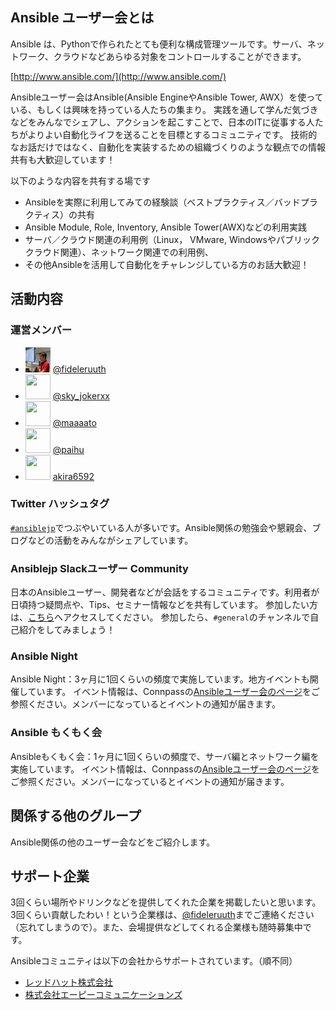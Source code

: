 
## Ansible ユーザー会とは
Ansible は、Pythonで作られたとても便利な構成管理ツールです。サーバ、ネットワーク、クラウドなどあらゆる対象をコントロールすることができます。

[http://www.ansible.com/](http://www.ansible.com/)

Ansibleユーザー会はAnsible(Ansible EngineやAnsible Tower, AWX）を使っている、もしくは興味を持っている人たちの集まり。
実践を通して学んだ気づきなどをみんなでシェアし、アクションを起こすことで、日本のITに従事する人たちがよりよい自動化ライフを送ることを目標とするコミュニティです。
技術的なお話だけではなく、自動化を実装するための組織づくりのような観点での情報共有も大歓迎しています！

以下のような内容を共有する場です
- Ansibleを実際に利用してみての経験談（ベストプラクティス／バッドプラクティス）の共有
- Ansible Module, Role, Inventory, Ansible Tower(AWX)などの利用実践
- サーバ／クラウド関連の利用例（Linux， VMware, Windowsやパブリッククラウド関連）、ネットワーク関連での利用例、
- その他Ansibleを活用して自動化をチャレンジしている方のお話大歓迎！

## 活動内容
### 運営メンバー
- <img src="./images/fideleruuth.jpg" width="40px" height="40px"> [@fideleruuth](https://twitter.com/fideleruuth)
- <img src="./imagessky_jokerxx.jpg" width="40px" height="40px"> [@sky_jokerxx](https://twitter.com/sky_jokerxx)
- <img src="./images/aaaato.jpg)" width="40px" height="40px"> [@maaaato](https://twitter.com/maaaato)
- <img src="./images/paihu.png)" width="40px" height="40px"> [@paihu](https://twitter.com/paihu)
- <img src="./images/akira6592.png)" width="40px" height="40px"> [akira6592](https://twitter.com/akira6592)

### Twitter ハッシュタグ
[`#ansiblejp`](https://twitter.com/hashtag/ansiblejp)でつぶやいている人が多いです。Ansible関係の勉強会や懇親会、ブログなどの活動をみんながシェアしています。

### Ansiblejp Slackユーザー Community
日本のAnsibleユーザー、開発者などが会話をするコミュニティです。利用者が日頃持つ疑問点や、Tips、セミナー情報などを共有しています。
参加したい方は、[こちら](http://bit.ly/ansiblejp-slack)へアクセスしてください。
参加したら、`#general`のチャンネルで自己紹介をしてみましょう！

### Ansible Night
Ansible Night：3ヶ月に1回くらいの頻度で実施しています。地方イベントも開催しています。
イベント情報は、Connpassの[Ansibleユーザー会のページ](https://ansible-users.connpass.com/)をご参照ください。メンバーになっているとイベントの通知が届きます。

### Ansible もくもく会
Ansibleもくもく会：1ヶ月に1回くらいの頻度で、サーバ編とネットワーク編を実施しています。
イベント情報は、Connpassの[Ansibleユーザー会のページ](https://ansible-users.connpass.com/)をご参照ください。メンバーになっているとイベントの通知が届きます。

## 関係する他のグループ
Ansible関係の他のユーザー会などをご紹介します。

## サポート企業
3回くらい場所やドリンクなどを提供してくれた企業を掲載したいと思います。3回くらい貢献したわい！という企業様は、[@fideleruuth](https://twitter.com/fideleruuth)までご連絡ください（忘れてしまうので）。また、会場提供などしてくれる企業様も随時募集中です。

Ansibleコミュニティは以下の会社からサポートされています。（順不同）

- [レッドハット株式会社](https://www.redhat.com/ja/explore/ansible)
- [株式会社エーピーコミュニケーションズ](https://www.ap-com.co.jp/)
